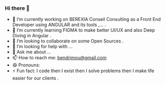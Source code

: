### Hi there 👋

<!-- 
**DoraymonIT/DoraymonIT** is a ✨ _special_ ✨ repository because its `README.md` (this file) appears on your GitHub profile.

Here are some ideas to get you started: -->

- 🔭 I’m currently working on BEREXIA Conseil Consulting as a Front End Developer using ANGULAR and its tools ,... .
- 🌱 I’m currently learning FIGMA to make better UI/UX and also Deep Diving in Angular .
- 👯 I’m looking to collaborate on some Open Sources .
- 🤔 I’m looking for help with ...
- 💬 Ask me about ...
- 📫 How to reach me: bendrimou@gmail.com
- 😄 Pronouns: 
- ⚡ Fun fact: I code then I exist then I solve problems then I make life easier for our clients  .

